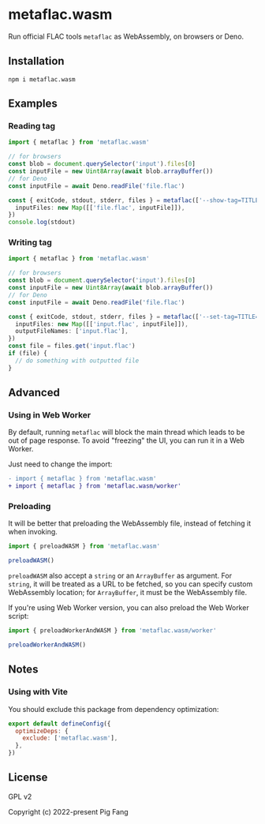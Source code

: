 # metaflac.wasm

Run official FLAC tools `metaflac` as WebAssembly, on browsers or Deno.

## Installation

```
npm i metaflac.wasm
```

## Examples

### Reading tag

```ts
import { metaflac } from 'metaflac.wasm'

// for browsers
const blob = document.querySelector('input').files[0]
const inputFile = new Uint8Array(await blob.arrayBuffer())
// for Deno
const inputFile = await Deno.readFile('file.flac')

const { exitCode, stdout, stderr, files } = metaflac(['--show-tag=TITLE', 'file.flac'], {
  inputFiles: new Map([['file.flac', inputFile]]),
})
console.log(stdout)
```

### Writing tag

```ts
import { metaflac } from 'metaflac.wasm'

// for browsers
const blob = document.querySelector('input').files[0]
const inputFile = new Uint8Array(await blob.arrayBuffer())
// for Deno
const inputFile = await Deno.readFile('file.flac')

const { exitCode, stdout, stderr, files } = metaflac(['--set-tag=TITLE=xxx', 'input.flac'], {
  inputFiles: new Map([['input.flac', inputFile]]),
  outputFileNames: ['input.flac'],
})
const file = files.get('input.flac')
if (file) {
  // do something with outputted file
}
```

## Advanced

### Using in Web Worker

By default, running `metaflac` will block the main thread which leads to be out of page response.
To avoid "freezing" the UI, you can run it in a Web Worker.

Just need to change the import:

```diff
- import { metaflac } from 'metaflac.wasm'
+ import { metaflac } from 'metaflac.wasm/worker'
```

### Preloading

It will be better that preloading the WebAssembly file,
instead of fetching it when invoking.

```js
import { preloadWASM } from 'metaflac.wasm'

preloadWASM()
```

`preloadWASM` also accept a `string` or an `ArrayBuffer` as argument.
For `string`, it will be treated as a URL to be fetched, so you can specify custom WebAssembly location;
for `ArrayBuffer`, it must be the WebAssembly file.

If you're using Web Worker version, you can also preload the Web Worker script:

```js
import { preloadWorkerAndWASM } from 'metaflac.wasm/worker'

preloadWorkerAndWASM()
```

## Notes

### Using with Vite

You should exclude this package from dependency optimization:

```js
export default defineConfig({
  optimizeDeps: {
    exclude: ['metaflac.wasm'],
  },
})
```

## License

GPL v2

Copyright (c) 2022-present Pig Fang
